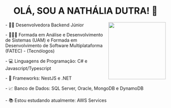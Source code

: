 <h1 align="center"> OLÁ, SOU A NATHÁLIA DUTRA! 👋</h1>

<div style="display: inline_block">
  <img align="right" height="180em" src="https://github-readme-stats.vercel.app/api/top-langs/?username=nathaliadutra15&layout=compact&langs_count=11&theme=radical"/>
  <p> - 👩‍💻 Desenvolvedora Backend Júnior </p>
  <p> - 👩🏻‍🎓 Formada em Análise e Desenvolvimento de Sistemas (UAM) e 
    Formada em Desenvolvimento de Software Multiplataforma (FATEC) - (Tecnólogos) </p>
  <p> - 💻 Linguagens de Programação: C# e Javascript/Typescript </p>
  <p> - 💼 Frameworks: NestJS e .NET </p>
  <p> - 📈 Banco de Dados: SQL Server, Oracle, MongoDB e DynamoDB</p>
  <p> - 📚 Estou estudando atualmente: AWS Services</p>  
</div>






